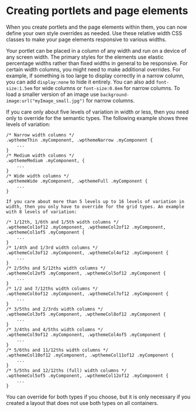 # Creating portlets and page elements

When you create portlets and the page elements within them, you can now define your own style overrides as needed. Use these relative width CSS classes to make your page elements responsive to various widths.

Your portlet can be placed in a column of any width and run on a device of any screen width. The primary styles for the elements use elastic percentage widths rather than fixed widths in general to be responsive. For certain width columns, you might need to make additional overrides. For example, if something is too large to display correctly in a narrow column, you can add `display:none` to hide it entirely. You can also add `font-size:1.5em` for wide columns or `font-size:0.8em` for narrow columns. To load a smaller version of an image use `background-image:url("myImage_small.jpg")` for narrow columns.

If you care only about five levels of variation in width or less, then you need only to override for the semantic types. The following example shows three levels of variation:

```
/* Narrow width columns */
.wpthemeThin .myComponent, .wpthemeNarrow .myComponent {
    ...
}
/* Medium width columns */
.wpthemeMedium .myComponent, {
    ...
}
/* Wide width columns */
.wpthemeWide .myComponent, .wpthemeFull .myComponent {
    ...
}

If you care about more than 5 levels up to 16 levels of variation in width, then you only have to override for the grid types. An example with 8 levels of variation:

/* 1/12th, 1/6th and 1/5th width columns */
.wpthemeCol1of12 .myComponent, .wpthemeCol2of12 .myComponent, .wpthemeCol1of5 .myComponent {
    ...
}
/* 1/4th and 1/3rd width columns */
.wpthemeCol3of12 .myComponent, .wpthemeCol4of12 .myComponent {
    ...
}
/* 2/5ths and 5/12ths width columns */
.wpthemeCol2of5 .myComponent, .wpthemeCol5of12 .myComponent {
    ...
}
/* 1/2 and 7/12ths width columns */
.wpthemeCol6of12 .myComponent, .wpthemeCol7of12 .myComponent {
    ...
}
/* 3/5ths and 2/3rds width columns */
.wpthemeCol3of5 .myComponent, .wpthemeCol8of12 .myComponent {
    ...
}
/* 3/4ths and 4/5ths width columns */
.wpthemeCol9of12 .myComponent, .wpthemeCol4of5 .myComponent {
    ...
}
/* 5/6ths and 11/12ths width columns */
.wpthemeCol10of12 .myComponent, .wpthemeCol11of12 .myComponent {
    ...
}
/* 5/5ths and 12/12ths (full) width columns */
.wpthemeCol5of5 .myComponent, .wpthemeCol12of12 .myComponent {
    ...
}
```

You can override for both types if you choose, but it is only necessary if you created a layout that does not use both types on all containers.


